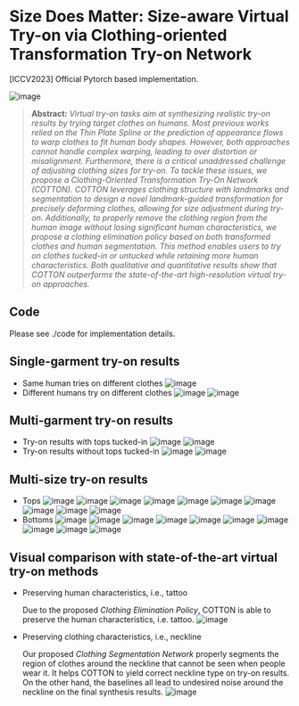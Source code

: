 # Size Does Matter: Size-aware Virtual Try-on via Clothing-oriented Transformation Try-on Network
[ICCV2023] Official Pytorch based implementation.

![image](https://github.com/cotton6/COTTON-size-does-matter/blob/main/Try-on%20results/banner_size_noHead.jpg)

> **Abstract:** *Virtual try-on tasks aim at synthesizing realistic try-on results by trying target clothes on humans. Most previous works relied on the Thin Plate Spline or the prediction of appearance flows to warp clothes to fit human body shapes. However, both approaches cannot handle complex warping, leading to over distortion or misalignment. Furthermore, there is a critical unaddressed challenge of adjusting clothing sizes for try-on. To tackle these issues, we propose a Clothing-Oriented Transformation Try-On Network (COTTON). COTTON leverages clothing structure with landmarks and segmentation to design a novel landmark-guided transformation for precisely deforming clothes, allowing for size adjustment during try-on. Additionally, to properly remove the clothing region from the human image without losing significant human characteristics, we propose a clothing elimination policy based on both transformed clothes and human segmentation. This method enables users to try on clothes tucked-in or untucked while retaining more human characteristics. Both qualitative and quantitative results show that COTTON outperforms the state-of-the-art high-resolution virtual try-on approaches.*

## Code
Please see ./code for implementation details.

## Single-garment try-on results

  - Same human tries on different clothes
  ![image](https://github.com/cotton6/COTTON-size-does-matter/blob/main/Try-on%20results/9331_60_woH_wBanner.gif)
  - Different humans try on different clothes
  ![image](https://github.com/cotton6/COTTON-size-does-matter/blob/main/Try-on%20results/w_60_woH_wBanner.gif)
  ![image](https://github.com/cotton6/COTTON-size-does-matter/blob/main/Try-on%20results/m_60_woH_wBanner.gif)

## Multi-garment try-on results
  - Try-on results with tops tucked-in
  ![image](https://github.com/cotton6/COTTON-size-does-matter/blob/main/Try-on%20results/CVPR_outfit_female_tucked_masked.gif)
  ![image](https://github.com/cotton6/COTTON-size-does-matter/blob/main/Try-on%20results/CVPR_outfit_male_tucked_masked.gif)
  - Try-on results without tops tucked-in
  ![image](https://github.com/cotton6/COTTON-size-does-matter/blob/main/Try-on%20results/CVPR_outfit_female_masked.gif)
  ![image](https://github.com/cotton6/COTTON-size-does-matter/blob/main/Try-on%20results/CVPR_outfit_male_masked.gif)

## Multi-size try-on results
  - Tops
  ![image](https://github.com/cotton6/COTTON-size-does-matter/blob/main/Try-on%20results/human5_upper9_masked.gif)
  ![image](https://github.com/cotton6/COTTON-size-does-matter/blob/main/Try-on%20results/human20_upper163_masked.gif)
  ![image](https://github.com/cotton6/COTTON-size-does-matter/blob/main/Try-on%20results/human36_upper87_masked.gif)
  ![image](https://github.com/cotton6/COTTON-size-does-matter/blob/main/Try-on%20results/human37_upper137_masked.gif)
  ![image](https://github.com/cotton6/COTTON-size-does-matter/blob/main/Try-on%20results/human45_upper152_masked.gif)
  ![image](https://github.com/cotton6/COTTON-size-does-matter/blob/main/Try-on%20results/human56_upper4_masked.gif)
  ![image](https://github.com/cotton6/COTTON-size-does-matter/blob/main/Try-on%20results/human58_upper102_masked.gif)
  ![image](https://github.com/cotton6/COTTON-size-does-matter/blob/main/Try-on%20results/human63_upper31_masked.gif)
  ![image](https://github.com/cotton6/COTTON-size-does-matter/blob/main/Try-on%20results/human65_upper69_masked.gif)
  ![image](https://github.com/cotton6/COTTON-size-does-matter/blob/main/Try-on%20results/human68_upper127_masked.gif)
  - Bottoms
  ![image](https://github.com/cotton6/COTTON-size-does-matter/blob/main/Try-on%20results/human3_lower111_masked.gif)
  ![image](https://github.com/cotton6/COTTON-size-does-matter/blob/main/Try-on%20results/human23_lower26_masked.gif)
  ![image](https://github.com/cotton6/COTTON-size-does-matter/blob/main/Try-on%20results/human28_lower63_masked.gif)
  ![image](https://github.com/cotton6/COTTON-size-does-matter/blob/main/Try-on%20results/human33_lower128_masked.gif)
  ![image](https://github.com/cotton6/COTTON-size-does-matter/blob/main/Try-on%20results/human50_lower14_masked.gif)
  ![image](https://github.com/cotton6/COTTON-size-does-matter/blob/main/Try-on%20results/human51_lower19_masked.gif)
  ![image](https://github.com/cotton6/COTTON-size-does-matter/blob/main/Try-on%20results/human57_lower82_masked.gif)
  ![image](https://github.com/cotton6/COTTON-size-does-matter/blob/main/Try-on%20results/human61_lower112_masked.gif)
  ![image](https://github.com/cotton6/COTTON-size-does-matter/blob/main/Try-on%20results/human72_lower130_masked.gif)
  ![image](https://github.com/cotton6/COTTON-size-does-matter/blob/main/Try-on%20results/human73_lower71_masked.gif)

## Visual comparison with state-of-the-art virtual try-on methods

  - Preserving human characteristics, i.e., tattoo
    
    Due to the proposed *Clothing Elimination Policy*, COTTON is able to preserve the human characteristics, i.e. tattoo.
  ![image](https://github.com/cotton6/COTTON-size-does-matter/blob/main/Try-on%20results/preserving%20human%20characteristics_woH.jpg)

  - Preserving clothing characteristics, i.e., neckline
    
    Our proposed *Clothing Segmentation Network* properly segments the region of clothes around the neckline that cannot be seen when people wear it. It helps COTTON to yield correct neckline type on try-on results. On the other hand, the baselines all lead to undesired noise around the neckline on the final synthesis results.
  ![image](https://github.com/cotton6/COTTON-size-does-matter/blob/main/Try-on%20results/Vneck%20comparison_woH.jpg)
